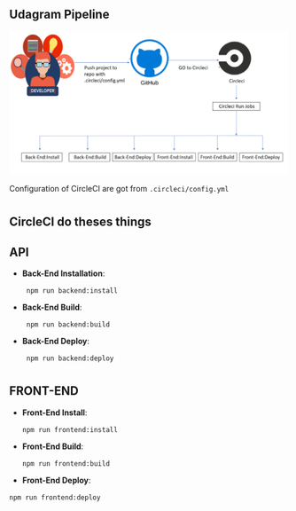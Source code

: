 ## Udagram Pipeline

![CircleCI](CircleCIflow.png)

Configuration of CircleCI are got from `.circleci/config.yml`

#

## CircleCI do theses things

## API

- **Back-End Installation**:

  ```
   npm run backend:install
  ```

- **Back-End Build**:

  ```
   npm run backend:build
  ```

- **Back-End Deploy**:

  ```
   npm run backend:deploy
  ```

#

## FRONT-END

- **Front-End Install**:

  ```
  npm run frontend:install
  ```

- **Front-End Build**:

  ```
  npm run frontend:build
  ```

- **Front-End Deploy**:

```
npm run frontend:deploy
```
